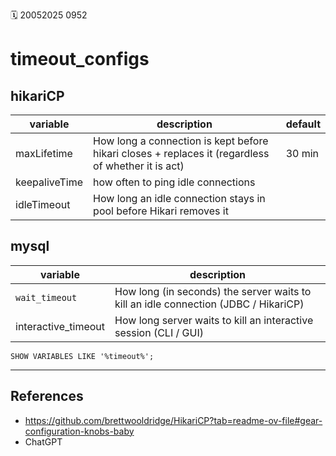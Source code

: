 🗓️ 20052025 0952

# timeout_configs

## hikariCP

| variable      | description                                                                                        | default |
| ------------- | -------------------------------------------------------------------------------------------------- | ------- |
| maxLifetime   | How long a connection is kept before hikari closes + replaces it (regardless of whether it is act) | 30 min  |
| keepaliveTime | how often to ping idle connections                                                                 |         |
| idleTimeout   | How long an idle connection stays in pool before Hikari removes it	                                |         |


## mysql

| variable            | description                                                                         |
| ------------------- | ----------------------------------------------------------------------------------- |
| `wait_timeout`      | How long (in seconds) the server waits to kill an idle connection (JDBC / HikariCP) |
| interactive_timeout | How long server waits to kill an interactive session (CLI / GUI)                    |
```
SHOW VARIABLES LIKE '%timeout%';
```

---
## References
- https://github.com/brettwooldridge/HikariCP?tab=readme-ov-file#gear-configuration-knobs-baby
- ChatGPT